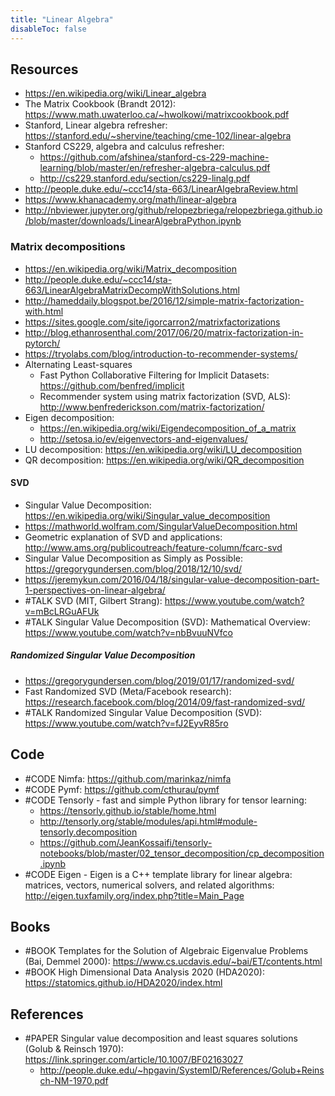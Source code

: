 ```yaml
---
title: "Linear Algebra"
disableToc: false 
---
```



## Resources
- https://en.wikipedia.org/wiki/Linear_algebra
- The Matrix Cookbook (Brandt 2012): https://www.math.uwaterloo.ca/~hwolkowi/matrixcookbook.pdf
- Stanford, Linear algebra refresher: https://stanford.edu/~shervine/teaching/cme-102/linear-algebra
- Stanford CS229, algebra and calculus refresher: 
	- https://github.com/afshinea/stanford-cs-229-machine-learning/blob/master/en/refresher-algebra-calculus.pdf
	- http://cs229.stanford.edu/section/cs229-linalg.pdf
- http://people.duke.edu/~ccc14/sta-663/LinearAlgebraReview.html
- https://www.khanacademy.org/math/linear-algebra
- http://nbviewer.jupyter.org/github/relopezbriega/relopezbriega.github.io/blob/master/downloads/LinearAlgebraPython.ipynb

### Matrix decompositions
- https://en.wikipedia.org/wiki/Matrix_decomposition
- http://people.duke.edu/~ccc14/sta-663/LinearAlgebraMatrixDecompWithSolutions.html
- http://hameddaily.blogspot.be/2016/12/simple-matrix-factorization-with.html
- https://sites.google.com/site/igorcarron2/matrixfactorizations
- http://blog.ethanrosenthal.com/2017/06/20/matrix-factorization-in-pytorch/
- https://tryolabs.com/blog/introduction-to-recommender-systems/
- Alternating Least-squares
	- Fast Python Collaborative Filtering for Implicit Datasets: https://github.com/benfred/implicit
	- Recommender system using matrix factorization (SVD, ALS): http://www.benfrederickson.com/matrix-factorization/
- Eigen decomposition: 
	- https://en.wikipedia.org/wiki/Eigendecomposition_of_a_matrix
	- http://setosa.io/ev/eigenvectors-and-eigenvalues/
- LU decomposition: https://en.wikipedia.org/wiki/LU_decomposition
- QR decomposition: https://en.wikipedia.org/wiki/QR_decomposition

#### SVD
- Singular Value Decomposition: https://en.wikipedia.org/wiki/Singular_value_decomposition
- https://mathworld.wolfram.com/SingularValueDecomposition.html
- Geometric explanation of SVD and applications: http://www.ams.org/publicoutreach/feature-column/fcarc-svd
- Singular Value Decomposition as Simply as Possible: https://gregorygundersen.com/blog/2018/12/10/svd/
- https://jeremykun.com/2016/04/18/singular-value-decomposition-part-1-perspectives-on-linear-algebra/
- #TALK SVD (MIT, Gilbert Strang): https://www.youtube.com/watch?v=mBcLRGuAFUk
- #TALK Singular Value Decomposition (SVD): Mathematical Overview: https://www.youtube.com/watch?v=nbBvuuNVfco

##### Randomized Singular Value Decomposition
- https://gregorygundersen.com/blog/2019/01/17/randomized-svd/
- Fast Randomized SVD (Meta/Facebook research): https://research.facebook.com/blog/2014/09/fast-randomized-svd/
- #TALK Randomized Singular Value Decomposition (SVD): https://www.youtube.com/watch?v=fJ2EyvR85ro

## Code
- #CODE Nimfa: https://github.com/marinkaz/nimfa
- #CODE Pymf: https://github.com/cthurau/pymf
- #CODE Tensorly - fast and simple Python library for tensor learning: 
	- https://tensorly.github.io/stable/home.html
	- http://tensorly.org/stable/modules/api.html#module-tensorly.decomposition
	- https://github.com/JeanKossaifi/tensorly-notebooks/blob/master/02_tensor_decomposition/cp_decomposition.ipynb
- #CODE Eigen - Eigen is a C++ template library for linear algebra: matrices, vectors, numerical solvers, and related algorithms: http://eigen.tuxfamily.org/index.php?title=Main_Page


## Books
- #BOOK Templates for the Solution of Algebraic Eigenvalue Problems (Bai, Demmel 2000): https://www.cs.ucdavis.edu/~bai/ET/contents.html
- #BOOK High Dimensional Data Analysis 2020 (HDA2020): https://statomics.github.io/HDA2020/index.html


## References
- #PAPER Singular value decomposition and least squares solutions (Golub & Reinsch 1970): https://link.springer.com/article/10.1007/BF02163027
	- http://people.duke.edu/~hpgavin/SystemID/References/Golub+Reinsch-NM-1970.pdf

